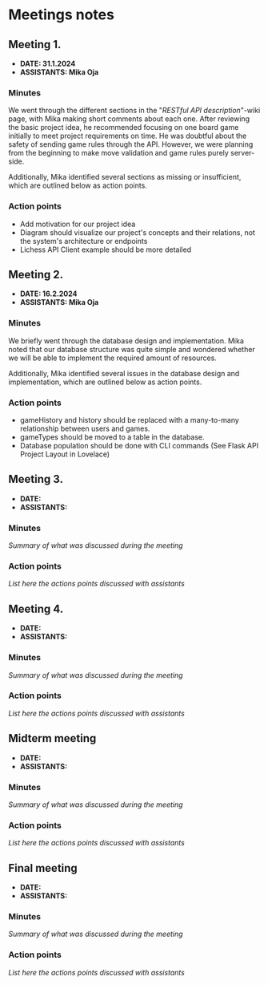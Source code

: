 # Meetings notes

## Meeting 1.
* **DATE: 31.1.2024**
* **ASSISTANTS: Mika Oja**

### Minutes

We went through the different sections in the "*RESTful API description*"-wiki page, with Mika making short comments about each one. After reviewing the basic project idea, he recommended focusing on one board game initially to meet project requirements on time. He was doubtful about the safety of sending game rules through the API. However, we were planning from the beginning to make move validation and game rules purely server-side.

Additionally, Mika identified several sections as missing or insufficient, which are outlined below as action points.


### Action points
- Add motivation for our project idea
- Diagram should visualize our project's concepts and their relations, not the system's architecture or endpoints
- Lichess API Client example should be more detailed



## Meeting 2.
* **DATE: 16.2.2024**
* **ASSISTANTS: Mika Oja**

### Minutes

We briefly went through the database design and implementation. Mika noted that our database structure was quite simple and wondered whether we will be able to implement the required amount of resources. 

Additionally, Mika identified several issues in the database design and implementation, which are outlined below as action points.

### Action points
- gameHistory and history should be replaced with a many-to-many relationship between users and games.
- gameTypes should be moved to a table in the database.
- Database population should be done with CLI commands (See Flask API Project Layout in Lovelace)




## Meeting 3.
* **DATE:**
* **ASSISTANTS:**

### Minutes
*Summary of what was discussed during the meeting*

### Action points
*List here the actions points discussed with assistants*




## Meeting 4.
* **DATE:**
* **ASSISTANTS:**

### Minutes
*Summary of what was discussed during the meeting*

### Action points
*List here the actions points discussed with assistants*




## Midterm meeting
* **DATE:**
* **ASSISTANTS:**

### Minutes
*Summary of what was discussed during the meeting*

### Action points
*List here the actions points discussed with assistants*




## Final meeting
* **DATE:**
* **ASSISTANTS:**

### Minutes
*Summary of what was discussed during the meeting*

### Action points
*List here the actions points discussed with assistants*




